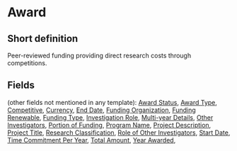 # Award
## Short definition
Peer-reviewed funding providing direct research costs through competitions.
## Fields
(other fields not mentioned in any template):
[Award Status](../Object-Fields/Award/Award%20Status.md),
[Award Type](../Object-Fields/Award/Award%20Type.md),
[Competitive](../Object-Fields/Award/Competitive.md),
[Currency](../Object-Fields/Award/Currency.md),
[End Date](../Object-Fields/Award/End%20Date.md),
[Funding Organization](../Object-Fields/Award/Funding%20Organization.md),
[Funding Renewable](../Object-Fields/Award/Funding%20Renewable.md),
[Funding Type](../Object-Fields/Award/Funding%20Type.md),
[Investigation Role](../Object-Fields/Award/Investigation%20Role.md),
[Multi-year Details](../Object-Fields/Award/Multi-year%20Details.md),
[Other Investigators](../Object-Fields/Award/Other%20Investigators.md),
[Portion of Funding](../Object-Fields/Award/Portion%20of%20Funding.md),
[Program Name](../Object-Fields/Award/Program%20Name.md),
[Project Description](../Object-Fields/Award/Project%20Description.md),
[Project Title](../Object-Fields/Award/Project%20Title.md),
[Research Classification](../Object-Fields/Award/Research%20Classification.md),
[Role of Other Investigators](../Object-Fields/Award/Role%20of%20Other%20Investigators.md),
[Start Date](../Object-Fields/Award/Start%20Date.md),
[Time Commitment Per Year](../Object-Fields/Award/Time%20Commitment%20Per%20Year.md),
[Total Amount](../Object-Fields/Award/Total%20Amount.md),
[Year Awarded](../Object-Fields/Award/Year%20Awarded.md),
